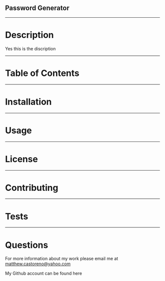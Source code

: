 ## Password Generator
    
---
    
# Description

Yes this is the discription   

---
    
# Table of Contents
    
---
    
# Installation
    
---
    
# Usage
    
---
    
# License
    
---
    
# Contributing
    
---
    
# Tests
    
---
    
# Questions

For more information about my work please email me at <matthew.castoreno@yahoo.com>

My Github account can be found here 

